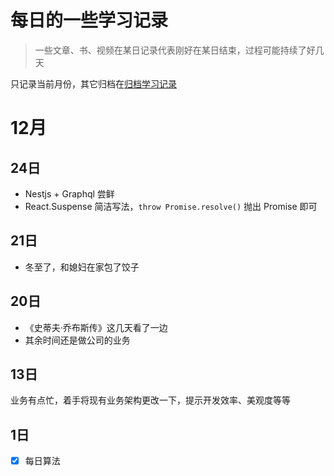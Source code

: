 # 每日的一些学习记录

> 一些文章、书、视频在某日记录代表刚好在某日结束，过程可能持续了好几天

只记录当前月份，其它归档在[归档学习记录](./daily/)

# 12月

## 24日

- Nestjs + Graphql 尝鲜
- React.Suspense 简洁写法，`throw Promise.resolve()` 抛出 Promise 即可

## 21日

- 冬至了，和媳妇在家包了饺子

## 20日

- 《史蒂夫·乔布斯传》这几天看了一边
- 其余时间还是做公司的业务

## 13日

业务有点忙，着手将现有业务架构更改一下，提示开发效率、美观度等等

## 1日

- [x] 每日算法
